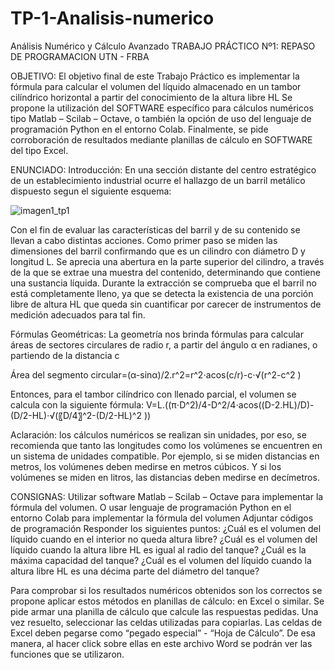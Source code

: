 # TP-1-Analisis-numerico
Análisis Numérico y Cálculo Avanzado 
TRABAJO PRÁCTICO Nº1: REPASO DE PROGRAMACION            UTN - FRBA 



OBJETIVO:  El objetivo final de este Trabajo Práctico es implementar la fórmula para calcular el volumen del líquido almacenado en un tambor cilíndrico horizontal a partir del conocimiento de la altura libre HL Se propone la utilización del SOFTWARE específico para cálculos numéricos tipo Matlab – Scilab – Octave, o también la opción de uso del lenguaje de programación Python en el entorno Colab. Finalmente, se pide corroboración de resultados mediante planillas de cálculo en SOFTWARE del tipo Excel.

ENUNCIADO:
Introducción:
En una sección distante del centro estratégico de un establecimiento industrial ocurre el hallazgo de un barril metálico dispuesto segun el siguiente esquema:

![imagen1_tp1](https://github.com/agusdelva/TP-1-Analisis-numerico/assets/65829590/8b7afcf9-b88e-4cb5-8551-f833a9522022)

Con el fin de evaluar las características del barril y de su contenido se llevan a cabo distintas acciones. Como primer paso se miden las dimensiones del barril confirmando que es un cilindro con diámetro D y longitud L. Se aprecia una abertura en la parte superior del cilindro, a través de la que se extrae una muestra del contenido, determinando que contiene una sustancia líquida. Durante la extracción se comprueba que el barril no está completamente lleno, ya que se detecta la existencia de una porción libre de altura HL que queda sin cuantificar por carecer de instrumentos de medición adecuados para tal fin.











Fórmulas Geométricas:
La geometría nos brinda fórmulas para calcular áreas de sectores circulares de radio r, a partir del ángulo α en radianes, o partiendo de la distancia c 



Área del segmento circular=(α-sin⁡α)/2.r^2=r^2⋅acos⁡(c/r)-c⋅√(r^2-c^2 )

Entonces, para el tambor cilíndrico con llenado parcial, el volumen se calcula con la siguiente fórmula:
V=L.((π⋅D^2)/4-D^2/4⋅acos⁡((D-2.HL)/D)-(D/2-HL)⋅√(〖D/4〗^2-(D/2-HL)^2 ))


Aclaración: los cálculos numéricos se realizan sin unidades, por eso, se recomienda que tanto las longitudes como los volúmenes se encuentren en un sistema de unidades compatible. Por ejemplo, si se miden distancias en metros, los volúmenes deben medirse en metros cúbicos. Y si los volúmenes se miden en litros, las distancias deben medirse en decímetros.




CONSIGNAS:
	Utilizar software Matlab – Scilab – Octave para implementar la fórmula del volumen. O usar lenguaje de programación Python en el entorno Colab para implementar la fórmula del volumen
	Adjuntar códigos de programación
	Responder los siguientes puntos:
	¿Cuál es el volumen del líquido cuando en el interior no queda altura libre?
	¿Cuál es el volumen del líquido cuando la altura libre HL es igual al radio del tanque? 
	¿Cuál es la máxima capacidad del tanque?
	¿Cuál es el volumen del líquido cuando la altura libre HL es una décima parte del diámetro del tanque? 

Para comprobar si los resultados numéricos obtenidos son los correctos se propone aplicar estos métodos en planillas de cálculo: en Excel o similar. Se pide armar una planilla de cálculo que calcule las respuestas pedidas. Una vez resuelto, seleccionar las celdas utilizadas para copiarlas. Las celdas de Excel deben pegarse como “pegado especial” - “Hoja de Cálculo”. De esa manera, al hacer click sobre ellas en este archivo Word se podrán ver las funciones que se utilizaron. 

